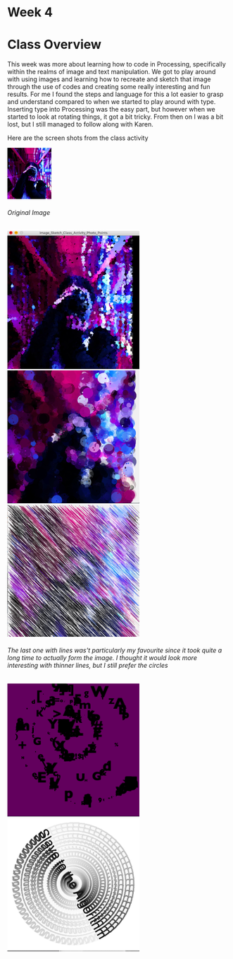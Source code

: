 # Week 4

# Class Overview
This week was more about learning how to code in Processing, specifically within the realms of image and text manipulation. We got to play around with using images and learning how to recreate and sketch that image through the use of codes and creating some really interesting and fun results. For me I found the steps and language for this a lot easier to grasp and understand compared to when we started to play around with type. Inserting type into Processing was the easy part, but however when we started to look at rotating things, it got a bit tricky. From then on I was a bit lost, but I still managed to follow along with Karen.  

Here are the screen shots from the class activity  

<img src= "https://github.com/aliceyu1111/Slave-to-the-Algorithm/blob/master/Week%204/Nightshot.jpg" width ="100" />

###### Original Image

<img src= "https://github.com/aliceyu1111/Slave-to-the-Algorithm/blob/master/Week%204/Image%20Sketch%201.png" width ="300" />
<img src= "https://github.com/aliceyu1111/Slave-to-the-Algorithm/blob/master/Week%204/Image%20Sketch%202.png" width ="300" />
<img src= "https://github.com/aliceyu1111/Slave-to-the-Algorithm/blob/master/Week%204/Image%20Sketch%203.png" width ="300" />

###### The last one with lines was't particularly my favourite since it took quite a long time to actually form the image. I thought it would look more interesting with thinner lines, but I still prefer the circles

<img src= "https://github.com/aliceyu1111/Slave-to-the-Algorithm/blob/master/Week%204/Drawing%20with%20Text.png" width ="300" />
<img src= "https://github.com/aliceyu1111/Slave-to-the-Algorithm/blob/master/Week%204/Spinning%20Text%20.png" width ="300" />
